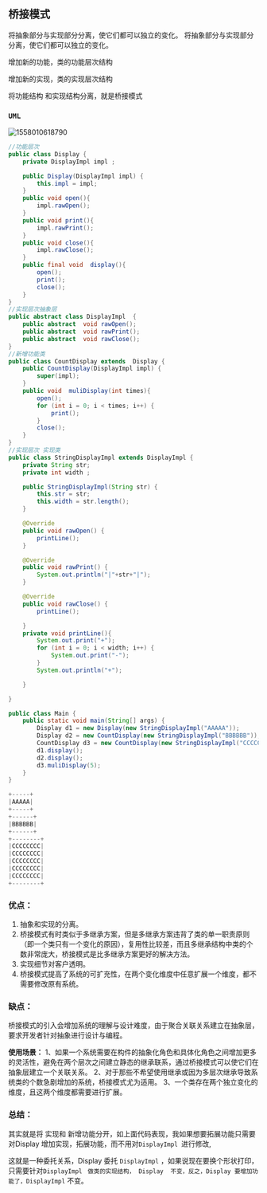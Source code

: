 ## 桥接模式

将抽象部分与实现部分分离，使它们都可以独立的变化。
将抽象部分与实现部分分离，使它们都可以独立的变化。

增加新的功能，类的功能层次结构

增加新的实现，类的实现层次结构

将功能结构 和实现结构分离，就是桥接模式

### `UML`

![1558010618790](https://github.com/a827871781/Java-notes/blob/master/images/10.png)

```java
//功能层次
public class Display {
    private DisplayImpl impl ;

    public Display(DisplayImpl impl) {
        this.impl = impl;
    }
    public void open(){
        impl.rawOpen();
    }
    public void print(){
        impl.rawPrint();
    }
    public void close(){
        impl.rawClose();
    }
    public final void  display(){
        open();
        print();
        close();
    }
}
//实现层次抽象层
public abstract class DisplayImpl  {
    public abstract  void rawOpen();
    public abstract  void rawPrint();
    public abstract  void rawClose();
}
//新增功能类
public class CountDisplay extends  Display {
    public CountDisplay(DisplayImpl impl) {
        super(impl);
    }
    public void  muliDisplay(int times){
        open();
        for (int i = 0; i < times; i++) {
            print();
        }
        close();
    }
}
//实现层次 实现类
public class StringDisplayImpl extends DisplayImpl {
    private String str;
    private int width ;

    public StringDisplayImpl(String str) {
        this.str = str;
        this.width = str.length();
    }

    @Override
    public void rawOpen() {
        printLine();
    }

    @Override
    public void rawPrint() {
        System.out.println("|"+str+"|");
    }

    @Override
    public void rawClose() {
        printLine();

    }
    private void printLine(){
        System.out.print("+");
        for (int i = 0; i < width; i++) {
            System.out.print("-");
        }
        System.out.println("+");

    }

}

public class Main {
    public static void main(String[] args) {
        Display d1 = new Display(new StringDisplayImpl("AAAAA"));
        Display d2 = new CountDisplay(new StringDisplayImpl("BBBBBB"));
        CountDisplay d3 = new CountDisplay(new StringDisplayImpl("CCCCCCCC"));
        d1.display();
        d2.display();
        d3.muliDisplay(5);
    }
}

+-----+
|AAAAA|
+-----+
+------+
|BBBBBB|
+------+
+--------+
|CCCCCCCC|
|CCCCCCCC|
|CCCCCCCC|
|CCCCCCCC|
|CCCCCCCC|
+--------+
```

### **优点：**

1. 抽象和实现的分离。
2. 桥接模式有时类似于多继承方案，但是多继承方案违背了类的单一职责原则（即一个类只有一个变化的原因），复用性比较差，而且多继承结构中类的个数非常庞大，桥接模式是比多继承方案更好的解决方法。
3. 实现细节对客户透明。
4. 桥接模式提高了系统的可扩充性，在两个变化维度中任意扩展一个维度，都不需要修改原有系统。

### **缺点：**

桥接模式的引入会增加系统的理解与设计难度，由于聚合关联关系建立在抽象层，要求开发者针对抽象进行设计与编程。

**使用场景：** 1、如果一个系统需要在构件的抽象化角色和具体化角色之间增加更多的灵活性，避免在两个层次之间建立静态的继承联系，通过桥接模式可以使它们在抽象层建立一个关联关系。 2、对于那些不希望使用继承或因为多层次继承导致系统类的个数急剧增加的系统，桥接模式尤为适用。 3、一个类存在两个独立变化的维度，且这两个维度都需要进行扩展。

### 总结：

其实就是将 实现和 新增功能分开，如上面代码表现，我如果想要拓展功能只需要对Display  增加实现，拓展功能，而不用对`DisplayImpl `进行修改,

这就是一种委托关系，Display 委托 `DisplayImpl` ，如果说现在要换个形状打印，只需要针对`DisplayImpl` ` 做类的实现结构， Display  不变，反之，Display 要增加功能了，DisplayImpl` 不变。
